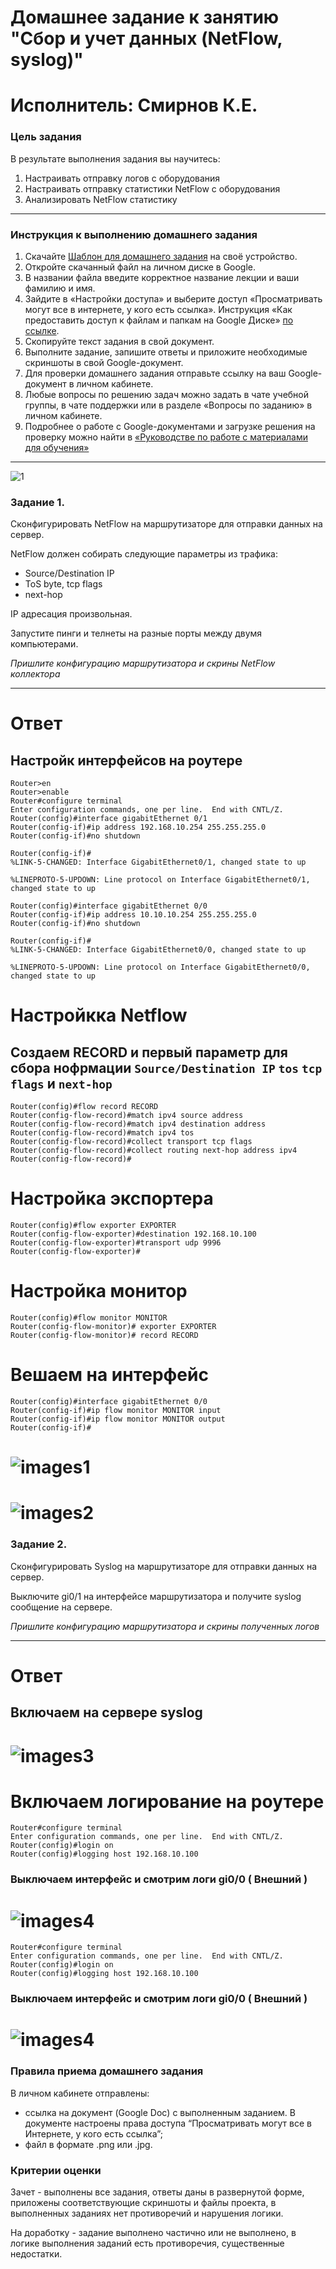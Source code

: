 # Домашнее задание к занятию "Сбор и учет данных (NetFlow, syslog)"
# Исполнитель: Смирнов К.Е.

### Цель задания

В результате выполнения задания вы научитесь:  

1. Настраивать отправку логов с оборудования
2. Настраивать отправку статистики NetFlow с оборудования
3. Анализировать NetFlow статистику

------

### Инструкция к выполнению домашнего задания

1. Скачайте [Шаблон для домашнего задания](https://u.netology.ru/backend/uploads/lms/content_assets/file/281/%D0%A1%D0%94%D0%95%D0%9B%D0%90%D0%99%D0%A2%D0%95_%D0%9A%D0%9E%D0%9F%D0%98%D0%AE_-_%D0%A8%D0%B0%D0%B1%D0%BB%D0%BE%D0%BD_%D0%B4%D0%BB%D1%8F_%D0%B4%D0%BE%D0%BC%D0%B0%D1%88%D0%BD%D0%B5%D0%B3%D0%BE_%D0%B7%D0%B0%D0%B4%D0%B0%D0%BD%D0%B8%D1%8F_1.1._%D0%9D%D0%B0%D0%B7%D0%B2%D0%B0%D0%BD%D0%B8%D0%B5_%D0%BB%D0%B5%D0%BA%D1%86%D0%B8%D0%B8_-_%D0%A4%D0%B0%D0%BC%D0%B8%D0%BB%D0%B8%D1%8F_%D0%98%D0%BC%D1%8F.docx) на своё устройство.
2. Откройте скачанный файл на личном диске в Google.
3. В названии файла введите корректное название лекции и ваши фамилию и имя.
4. Зайдите в «Настройки доступа» и выберите доступ «Просматривать могут все в интернете, у кого есть ссылка». Инструкция «Как предоставить доступ к файлам и папкам на Google Диске» [по ссылке](https://support.google.com/docs/answer/2494822?hl=ru&co=GENIE.Platform%3DDesktop).
5. Скопируйте текст задания в свой документ.
6. Выполните задание, запишите ответы и приложите необходимые скриншоты в свой Google-документ.
7. Для проверки домашнего задания отправьте ссылку на ваш Google-документ в личном кабинете.
8. Любые вопросы по решению задач можно задать в чате учебной группы, в чате поддержки или в разделе «Вопросы по заданию» в личном кабинете.
9. Подробнее о работе с Google-документами и загрузке решения на проверку можно найти в [«Руководстве по работе с материалами для обучения»](https://l.netology.ru/instruktsiya-po-materialami-dlya-obucheniya)

---
![1](https://github.com/LokyRUS/homework-NTW-28/blob/nevidimka/images/99.PNG)

### Задание 1. 

Сконфигурировать NetFlow на маршрутизаторе для отправки данных на сервер. 

NetFlow должен собирать следующие параметры из трафика: 
- Source/Destination IP
- ToS byte, tcp flags
- next-hop 

IP адресация произвольная. 

Запустите пинги и телнеты на разные порты между двумя компьютерами.

*Пришлите конфигурацию маршрутизатора и скрины NetFlow коллектора*

------
# Ответ

## Настройк интерфейсов на роутере

```
Router>en
Router>enable 
Router#configure terminal 
Enter configuration commands, one per line.  End with CNTL/Z.
Router(config)#interface gigabitEthernet 0/1
Router(config-if)#ip address 192.168.10.254 255.255.255.0
Router(config-if)#no shutdown 

Router(config-if)#
%LINK-5-CHANGED: Interface GigabitEthernet0/1, changed state to up

%LINEPROTO-5-UPDOWN: Line protocol on Interface GigabitEthernet0/1, changed state to up

Router(config)#interface gigabitEthernet 0/0
Router(config-if)#ip address 10.10.10.254 255.255.255.0
Router(config-if)#no shutdown 

Router(config-if)#
%LINK-5-CHANGED: Interface GigabitEthernet0/0, changed state to up

%LINEPROTO-5-UPDOWN: Line protocol on Interface GigabitEthernet0/0, changed state to up
```

# Настройкка Netflow
## Создаем RECORD и первый параметр для сбора нофрмации `Source/Destination IP` `tos` `tcp flags` и `next-hop`

```
Router(config)#flow record RECORD
Router(config-flow-record)#match ipv4 source address 
Router(config-flow-record)#match ipv4 destination address 
Router(config-flow-record)#match ipv4 tos 
Router(config-flow-record)#collect transport tcp flags
Router(config-flow-record)#collect routing next-hop address ipv4
Router(config-flow-record)#
```

# Настройка экспортера 

```
Router(config)#flow exporter EXPORTER
Router(config-flow-exporter)#destination 192.168.10.100
Router(config-flow-exporter)#transport udp 9996
Router(config-flow-exporter)#
```
# Настройка монитор

```
Router(config)#flow monitor MONITOR
Router(config-flow-monitor)# exporter EXPORTER
Router(config-flow-monitor)# record RECORD
```

# Вешаем на интерфейс

```
Router(config)#interface gigabitEthernet 0/0
Router(config-if)#ip flow monitor MONITOR input 
Router(config-if)#ip flow monitor MONITOR output 
Router(config-if)#
```
# ![images1](https://github.com/LokyRUS/homework-NTW-28/blob/nevidimka/images/1.PNG)
# ![images2](https://github.com/LokyRUS/homework-NTW-28/blob/nevidimka/images/2.PNG)

### Задание 2. 

Сконфигурировать Syslog на маршрутизаторе для отправки данных на сервер.  

Выключите gi0/1 на интерфейсе маршрутизатора и получите syslog сообщение на сервере.

*Пришлите конфигурацию маршрутизатора и скрины полученных логов*

------

# Ответ

## Включаем на сервере syslog
 
 # ![images3](https://github.com/LokyRUS/homework-NTW-28/blob/nevidimka/images/3.PNG)
 
# Включаем логирование на роутере 
```
Router#configure terminal 
Enter configuration commands, one per line.  End with CNTL/Z.
Router(config)#login on
Router(config)#logging host 192.168.10.100
```
### Выключаем интерфейс и смотрим логи gi0/0 ( Внешний ) 

 # ![images4](https://github.com/LokyRUS/homework-NTW-28/blob/nevidimka/images/4.PNG)
```
Router#configure terminal 
Enter configuration commands, one per line.  End with CNTL/Z.
Router(config)#login on
Router(config)#logging host 192.168.10.100
```
### Выключаем интерфейс и смотрим логи gi0/0 ( Внешний ) 

 # ![images4]()

### Правила приема домашнего задания

В личном кабинете отправлены:

- ссылка на документ (Google Doc) с выполненным заданием. В документе настроены права доступа “Просматривать могут все в Интернете, у кого есть ссылка”;
- файл в формате .png или .jpg.


### Критерии оценки

Зачет - выполнены все задания, ответы даны в развернутой форме, приложены соответствующие скриншоты и файлы проекта, в выполненных заданиях нет противоречий и нарушения логики.

На доработку - задание выполнено частично или не выполнено, в логике выполнения заданий есть противоречия, существенные недостатки.
